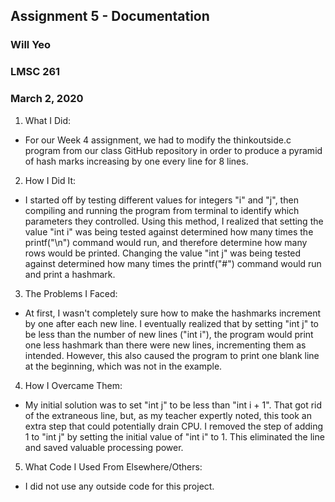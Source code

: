 ## Assignment 5 - Documentation
### Will Yeo
### LMSC 261
### March 2, 2020

1. What I Did:
- For our Week 4 assignment, we had to modify the thinkoutside.c program from our class GitHub repository in order to produce a pyramid of hash marks increasing by one every line for 8 lines.
2. How I Did It:
- I started off by testing different values for integers "i" and "j", then compiling and running the program from terminal to identify which parameters they controlled. Using this method, I realized that setting the value "int i" was being tested against determined how many times the printf("\n") command would run, and therefore determine how many rows would be printed. Changing the value "int j" was being tested against determined how many times the printf("#") command would run and print a hashmark.
3. The Problems I Faced:
- At first, I wasn't completely sure how to make the hashmarks increment by one after each new line. I eventually realized that by setting "int j" to be less than the number of new lines ("int i"), the program would print one less hashmark than there were new lines, incrementing them as intended. However, this also caused the program to print one blank line at the beginning, which was not in the example.
4. How I Overcame Them:
- My initial solution was to set "int j" to be less than "int i + 1". That got rid of the extraneous line, but, as my teacher expertly noted, this took an extra step that could potentially drain CPU. I removed the step of adding 1 to "int j" by setting the initial value of "int i" to 1. This eliminated the line and saved valuable processing power.
5. What Code I Used From Elsewhere/Others:
- I did not use any outside code for this project.
